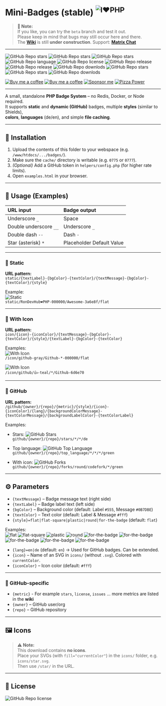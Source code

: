 # Mini-Badges (stable) <sup>![I❤️PHP](https://mini-badges.rondevhub.de/icon/php/I❤️U-000000-fff/pill/-787CB5)</sup>
> **🫵 Note:**  
> If you like, you can try the `beta` branch and test it out.  
> Please keep in mind that bugs may still occur here and there.  
> The [**Wiki**](https://commitcloud.net/RonDevHub/Mini-Badges/wiki) is still **under construction**.
> Support: [**Matrix Chat**](https://matrix.to/#/#mini-badges:matrix.s3cr.net)
---
![GitHub Repo stars](https://mini-badges.rondevhub.de/github/RonDevHub/Mini-Badges/created_at) ![GitHub Repo stars](https://mini-badges.rondevhub.de/github/RonDevHub/Mini-Badges/stars) ![GitHub Repo stars](https://mini-badges.rondevhub.de/github/RonDevHub/Mini-Badges/issues) ![GitHub Repo language](https://mini-badges.rondevhub.de/github/RonDevHub/Mini-Badges/top_language) ![GitHub Repo license](https://mini-badges.rondevhub.de/github/RonDevHub/Mini-Badges/license) ![GitHub Repo release](https://mini-badges.rondevhub.de/github/RonDevHub/Mini-Badges/release) ![GitHub Repo release](https://mini-badges.rondevhub.de/github/RonDevHub/Mini-Badges/forks) ![GitHub Repo downlods](https://mini-badges.rondevhub.de/github/RonDevHub/Mini-Badges/downloads) ![GitHub Repo stars](https://mini-badges.rondevhub.de/github/RonDevHub/Mini-Badges/watchers) ![GitHub Repo stars](https://mini-badges.rondevhub.de/github/RonDevHub/Mini-Badges/commit-info) ![GitHub Repo downlods](https://mini-badges.rondevhub.de/github/RonDevHub/Mini-Badges/branches)

[![Buy me a coffee](https://mini-badges.rondevhub.de/icon/cuptogo/Buy_me_a_Coffee-c1d82f-222/social "Buy me a coffee")](https://www.buymeacoffee.com/RonDev)
[![Buy me a coffee](https://mini-badges.rondevhub.de/icon/cuptogo/ko--fi.com-c1d82f-222/social "Buy me a coffee")](https://ko-fi.com/U6U31EV2VS)
[![Sponsor me](https://mini-badges.rondevhub.de/icon/hearts-red/Sponsor_me/social "Sponsor me")](https://github.com/sponsors/RonDevHub)
[![Pizza Power](https://mini-badges.rondevhub.de/icon/pizzaslice/Buy_me_a_pizza/social "Pizza Power")](https://www.paypal.com/paypalme/Depressionist1/4,99)

---

A small, standalone **PHP Badge System** – no Redis, Docker, or Node required.  
It supports **static** and **dynamic (GitHub)** badges, multiple **styles** (similar to Shields),  
**colors**, **languages** (de/en), and simple **file caching**.

---

## 🚀 Installation
1. Upload the contents of this folder to your webspace (e.g. `/www/htdocs/.../badges/`).
2. Make sure the `cache/` directory is writable (e.g. `0775` or `0777`).
3. *(Optional)* Add a GitHub token in `helpers/config.php` (for higher rate limits).
4. Open `examples.html` in your browser.

---

## 🎯 Usage (Examples)

| URL input                | Badge output    | 
| :----------------------- | :-------------  |
| Underscore `_`           | Space ` `       |
| Double underscore `__`   | Underscore `_`  | 
| Double dash `--`         | Dash `-`        |
| Star (asterisk) `*`      | Placeholder Default Value |

---

### 🔹 Static

**URL pattern:**  
`static/{textLabel}-{bgColor}-{textColor}/{textMessage}-{bgColor}-{textColor}/{style}`

Example:  
![Static](https://mini-badges.rondevhub.de/static/RonDevHub❤️PHP-000000/Awesome-3a6e8f/flat)  
`static/RonDevHub❤️PHP-000000/Awesome-3a6e8f/flat`

---

### 🔹 With Icon

**URL pattern:**  
`icon/{icon}-{iconColor}/{textMessage}-{bgColor}-{textColor}/{style}/{textLabel}-{bgColor}-{textColor}`

Examples:  
![With Icon](https://mini-badges.rondevhub.de/icon/github-gray/Github-*-000000/flat)  
`/icon/github-gray/Github-*-000000/flat`

![With Icon](https://mini-badges.rondevhub.de/icon/github/👍-teal/*/Github-6d6e70)  
`/icon/github/👍-teal/*/Github-6d6e70`

---

### 🔹 GitHub

**URL pattern:**  
`/github/{owner}/{repo}/{metric}/{style}/{icon}-{iconColor}/{lang}/{backgroundColorMessage}-{textColorMessage}/{backgroundLabelColor}-{textColorLabel}`

Examples:  
- Stars: ![GitHub Stars](https://mini-badges.rondevhub.de/github/RonDevHub/Mini-Badges/stars/*/*/de)  
  `github/{owner}/{repo}/stars/*/*/de`

- Top language: ![GitHub Top Language](https://mini-badges.rondevhub.de/github/RonDevHub/Mini-Badges/top_language/*/*/*/green)  
  `github/{owner}/{repo}/top_language/*/*/*/green`

- With icon: ![GitHub Forks](https://mini-badges.rondevhub.de/github/RonDevHub/Mini-Badges/forks/round/codefork)  
  `github/{owner}/{repo}/forks/round/codefork/*/green`

---

## ⚙️ Parameters

- `{textMessage}` – Badge message text (right side)
- `{textLabel}` – Badge label text (left side)
- `{bgColor}` – Background color (default: Label `#555`, Message `#0B7DBE`)
- `{textColor}` – Text color (default: Label & Message `#fff`)
- `{style}=flat|flat-square|plastic|round|for-the-badge` (default: `flat`)  

Examples:  
![flat](https://mini-badges.rondevhub.de/static/Style/flat/flat) 
![flat-square](https://mini-badges.rondevhub.de/static/Style/flat--square/flat-square) 
![plastic](https://mini-badges.rondevhub.de/static/Style/plastic/plastic) 
![round](https://mini-badges.rondevhub.de/static/Style/round/round) 
![for-the-badge](https://mini-badges.rondevhub.de/static/Style/for--the--badge/for-the-badge) 
![for-the-badge](https://mini-badges.rondevhub.de/static/Style/classic/classic)
![for-the-badge](https://mini-badges.rondevhub.de/static/Style/social/social)
![for-the-badge](https://mini-badges.rondevhub.de/static/Style/minimalist/minimalist)
![for-the-badge](https://mini-badges.rondevhub.de/static/Style/pill/pill)


- `{lang}=en|de` (default: `en`) → Used for GitHub badges. Can be extended.
- `{icon}` – Name of an SVG in `icons/` (without `.svg`). Colored with `currentColor`.
- `{iconColor}` – Icon color (default: `#fff`)

---

### 🔧 GitHub-specific
- `{metric}` - For example `stars`, `license`, `issues` ... more metrics are listed in the **wiki**
- `{owner}` – GitHub user/org
- `{repo}` – GitHub repository

---

## 🖼️ Icons
> **⚠️ Note:**  
> This download contains **no icons**.  
> Place your SVGs (with `fill="currentColor"`) in the `icons/` folder, e.g. `icons/star.svg`.  
> Then use `/star/` in the URL.

---

## 📜 License
![GitHub Repo license](https://mini-badges.rondevhub.de/github/RonDevHub/Mini-Badges/license)